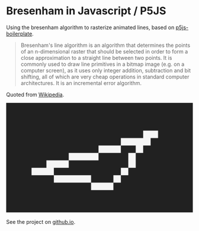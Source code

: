 # Bresenham in Javascript / P5JS
Using the bresenham algorithm to rasterize animated lines, based on [p5js-boilerplate](https://github.com/bsplt/p5js-boilerplate).

>Bresenham's line algorithm is an algorithm that determines the points of an n-dimensional raster that should be selected in order to form a close approximation to a straight line between two points. It is commonly used to draw line primitives in a bitmap image (e.g. on a computer screen), as it uses only integer addition, subtraction and bit shifting, all of which are very cheap operations in standard computer architectures. It is an incremental error algorithm.

Quoted from [Wikipedia](https://en.wikipedia.org/wiki/Bresenham's_line_algorithm).

![Preview](https://github.com/bsplt/bresenham-p5/blob/master/preview.png)

See the project on [github.io](https://bsplt.github.io/bresenham-p5/).